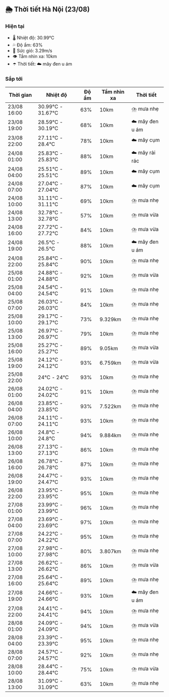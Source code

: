 ## 🌦️ Thời tiết Hà Nội (23/08)

### Hiện tại

- 🌡️ Nhiệt độ: 30.99℃
- 💦 Độ ẩm: 63%
- 💨 Sức gió: 3.29m/s
- 👁️ Tầm nhìn xa: 10km
- ☂️ Thời tiết: ☁️ mây đen u ám

### Sắp tới

| Thời gian | Nhiệt độ | Độ ẩm | Tầm nhìn xa | Thời tiết |
| --- | --- | --- | --- | --- |
| 23/08 16:00 | 30.99℃ - 31.67℃ | 63% | 10km | ⛈️ mưa nhẹ |
| 23/08 19:00 | 28.59℃ - 30.19℃ | 68% | 10km | ☁️ mây đen u ám |
| 23/08 22:00 | 27.11℃ - 28.4℃ | 78% | 10km | ☁️ mây cụm |
| 24/08 01:00 | 25.83℃ - 25.83℃ | 88% | 10km | ☁️ mây rải rác |
| 24/08 04:00 | 25.51℃ - 25.51℃ | 89% | 10km | ☁️ mây cụm |
| 24/08 07:00 | 27.04℃ - 27.04℃ | 87% | 10km | ☁️ mây cụm |
| 24/08 10:00 | 31.11℃ - 31.11℃ | 69% | 10km | ⛈️ mưa nhẹ |
| 24/08 13:00 | 32.78℃ - 32.78℃ | 57% | 10km | ⛈️ mưa vừa |
| 24/08 16:00 | 27.72℃ - 27.72℃ | 84% | 10km | ⛈️ mưa vừa |
| 24/08 19:00 | 26.5℃ - 26.5℃ | 88% | 10km | ☁️ mây đen u ám |
| 24/08 22:00 | 25.84℃ - 25.84℃ | 90% | 10km | ⛈️ mưa nhẹ |
| 25/08 01:00 | 24.88℃ - 24.88℃ | 92% | 10km | ⛈️ mưa vừa |
| 25/08 04:00 | 24.54℃ - 24.54℃ | 91% | 10km | ⛈️ mưa nhẹ |
| 25/08 07:00 | 26.03℃ - 26.03℃ | 84% | 10km | ⛈️ mưa nhẹ |
| 25/08 10:00 | 29.17℃ - 29.17℃ | 73% | 9.329km | ⛈️ mưa nhẹ |
| 25/08 13:00 | 26.97℃ - 26.97℃ | 79% | 10km | ⛈️ mưa nhẹ |
| 25/08 16:00 | 25.27℃ - 25.27℃ | 89% | 9.05km | ⛈️ mưa vừa |
| 25/08 19:00 | 24.12℃ - 24.12℃ | 93% | 6.759km | ⛈️ mưa vừa |
| 25/08 22:00 | 24℃ - 24℃ | 93% | 10km | ⛈️ mưa nhẹ |
| 26/08 01:00 | 24.02℃ - 24.02℃ | 91% | 10km | ⛈️ mưa nhẹ |
| 26/08 04:00 | 23.85℃ - 23.85℃ | 93% | 7.522km | ⛈️ mưa nhẹ |
| 26/08 07:00 | 24.11℃ - 24.11℃ | 93% | 10km | ⛈️ mưa nhẹ |
| 26/08 10:00 | 24.8℃ - 24.8℃ | 94% | 9.884km | ⛈️ mưa nhẹ |
| 26/08 13:00 | 27.13℃ - 27.13℃ | 86% | 10km | ⛈️ mưa nhẹ |
| 26/08 16:00 | 26.78℃ - 26.78℃ | 87% | 10km | ⛈️ mưa nhẹ |
| 26/08 19:00 | 24.47℃ - 24.47℃ | 93% | 10km | ⛈️ mưa nhẹ |
| 26/08 22:00 | 23.95℃ - 23.95℃ | 95% | 10km | ⛈️ mưa nhẹ |
| 27/08 01:00 | 23.99℃ - 23.99℃ | 96% | 10km | ⛈️ mưa nhẹ |
| 27/08 04:00 | 23.69℃ - 23.69℃ | 97% | 10km | ⛈️ mưa nhẹ |
| 27/08 07:00 | 24.22℃ - 24.22℃ | 95% | 10km | ⛈️ mưa nhẹ |
| 27/08 10:00 | 27.98℃ - 27.98℃ | 80% | 3.807km | ⛈️ mưa nhẹ |
| 27/08 13:00 | 26.62℃ - 26.62℃ | 86% | 10km | ⛈️ mưa vừa |
| 27/08 16:00 | 25.64℃ - 25.64℃ | 89% | 10km | ⛈️ mưa nhẹ |
| 27/08 19:00 | 24.66℃ - 24.66℃ | 93% | 10km | ☁️ mây đen u ám |
| 27/08 22:00 | 24.41℃ - 24.41℃ | 94% | 10km | ⛈️ mưa nhẹ |
| 28/08 01:00 | 24.09℃ - 24.09℃ | 94% | 10km | ⛈️ mưa vừa |
| 28/08 04:00 | 23.39℃ - 23.39℃ | 95% | 10km | ⛈️ mưa nhẹ |
| 28/08 07:00 | 24.57℃ - 24.57℃ | 92% | 10km | ⛈️ mưa nhẹ |
| 28/08 10:00 | 28.44℃ - 28.44℃ | 75% | 10km | ⛈️ mưa vừa |
| 28/08 13:00 | 31.09℃ - 31.09℃ | 63% | 10km | ⛈️ mưa nhẹ |
